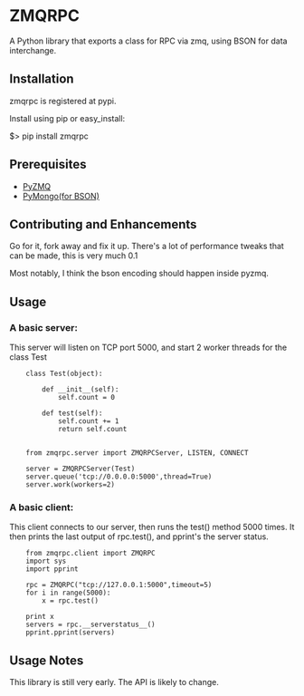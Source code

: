 ZMQRPC
======

A Python library that exports a class for RPC via zmq, using BSON for data interchange.


Installation
------------

zmqrpc is registered at pypi.

Install using pip or easy_install:

$> pip install zmqrpc


Prerequisites
-------------

* [PyZMQ](http://github.com/zeromq/pyzmq)
* [PyMongo(for BSON)](http://api.mongodb.org/python)


Contributing and Enhancements
-----------------------------

Go for it, fork away and fix it up.  There's a lot of performance tweaks that can be made, this is very much 0.1

Most notably, I think the bson encoding should happen inside pyzmq.

Usage
-----

### A basic server:

This server will listen on TCP port 5000, and start 2 worker threads for the class Test

        class Test(object):
    
            def __init__(self):
                self.count = 0
    
            def test(self):
                self.count += 1
                return self.count        


        from zmqrpc.server import ZMQRPCServer, LISTEN, CONNECT

        server = ZMQRPCServer(Test)
        server.queue('tcp://0.0.0.0:5000',thread=True)
        server.work(workers=2)

### A basic client:

This client connects to our server, then runs the test() method 5000 times.  It then prints the last output of rpc.test(), and pprint's the server status.

        from zmqrpc.client import ZMQRPC 
        import sys
        import pprint

        rpc = ZMQRPC("tcp://127.0.0.1:5000",timeout=5)
        for i in range(5000):
            x = rpc.test()
    
        print x
        servers = rpc.__serverstatus__()
        pprint.pprint(servers)


Usage Notes
------------

This library is still very early. The API is likely to change.

